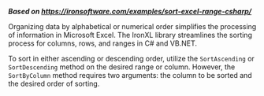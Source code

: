 ***Based on <https://ironsoftware.com/examples/sort-excel-range-csharp/>***

Organizing data by alphabetical or numerical order simplifies the processing of information in Microsoft Excel. The IronXL library streamlines the sorting process for columns, rows, and ranges in C# and VB.NET.

To sort in either ascending or descending order, utilize the `SortAscending` or `SortDescending` method on the desired range or column. However, the `SortByColumn` method requires two arguments: the column to be sorted and the desired order of sorting.